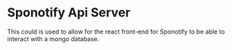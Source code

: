 # Sponotify Api Server

This could is used to allow for the react front-end for Sponotify to be able to interact with a mongo database.

